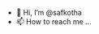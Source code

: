 - 👋 Hi, I’m @safkotha
- 📫 How to reach me ...

<!---
safkotha/safkotha is a ✨ special ✨ repository because its `README.md` (this file) appears on your GitHub profile.
You can click the Preview link to take a look at your changes.
--->
